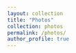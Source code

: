 ```yaml
---
layout: collection
title: "Photos"
collection: photos
permalink: /photos/
author_profile: true
---
```

